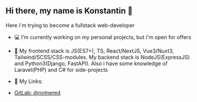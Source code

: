 ## Hi there, my name is Konstantin 👋

Here i'm trying to become a fullstack web-developer

- 💻 I’m currently working on my personal projects, but i'm open for offers
  
- 📒 My frontend stack is JS(ES7+), TS, React/NextJS, Vue3/Nuxt3, Tailwind/SCSS/CSS-modules. My backend stack is NodeJS(ExpressJS) and Python3(Django, FastAPI). Also i have some knowledge of Laravel(PHP) and C# for side-projects

- 💬 My Links:
- [GitLab: @notnered](https://gitlab.com/notnered)
